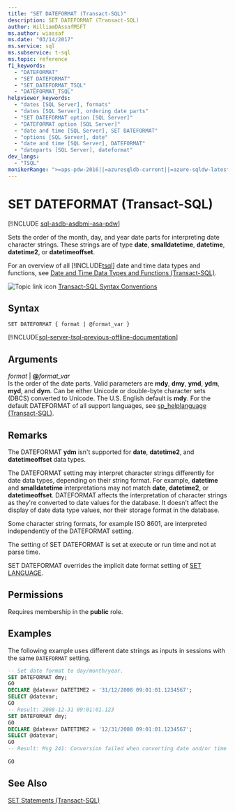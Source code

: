 ```yaml
---
title: "SET DATEFORMAT (Transact-SQL)"
description: SET DATEFORMAT (Transact-SQL)
author: WilliamDAssafMSFT
ms.author: wiassaf
ms.date: "03/14/2017"
ms.service: sql
ms.subservice: t-sql
ms.topic: reference
f1_keywords:
  - "DATEFORMAT"
  - "SET DATEFORMAT"
  - "SET_DATEFORMAT_TSQL"
  - "DATEFORMAT_TSQL"
helpviewer_keywords:
  - "dates [SQL Server], formats"
  - "dates [SQL Server], ordering date parts"
  - "SET DATEFORMAT option [SQL Server]"
  - "DATEFORMAT option [SQL Server]"
  - "date and time [SQL Server], SET DATEFORMAT"
  - "options [SQL Server], date"
  - "date and time [SQL Server], DATEFORMAT"
  - "dateparts [SQL Server], dateformat"
dev_langs:
  - "TSQL"
monikerRange: ">=aps-pdw-2016||=azuresqldb-current||=azure-sqldw-latest||>=sql-server-2016||>=sql-server-linux-2017||=azuresqldb-mi-current"
---
```

# SET DATEFORMAT (Transact-SQL)
[!INCLUDE [sql-asdb-asdbmi-asa-pdw](../../includes/applies-to-version/sql-asdb-asdbmi-asa-pdw.md)]

  Sets the order of the month, day, and year date parts for interpreting date character strings. These strings are of type **date**, **smalldatetime**, **datetime**, **datetime2**, or **datetimeoffset**.  
  
 For an overview of all [!INCLUDE[tsql](../../includes/tsql-md.md)] date and time data types and functions, see [Date and Time Data Types and Functions &#40;Transact-SQL&#41;](../../t-sql/functions/date-and-time-data-types-and-functions-transact-sql.md).  
  
 ![Topic link icon](../../database-engine/configure-windows/media/topic-link.gif "Topic link icon") [Transact-SQL Syntax Conventions](../../t-sql/language-elements/transact-sql-syntax-conventions-transact-sql.md)  
  
## Syntax  
  
```syntaxsql
SET DATEFORMAT { format | @format_var }   
```  
  
[!INCLUDE[sql-server-tsql-previous-offline-documentation](../../includes/sql-server-tsql-previous-offline-documentation.md)]

## Arguments
 *format* | **@**_format_var_  
 Is the order of the date parts. Valid parameters are **mdy**, **dmy**, **ymd**, **ydm**, **myd**, and **dym**. Can be either Unicode or double-byte character sets (DBCS) converted to Unicode. The U.S. English default is **mdy**. For the default DATEFORMAT of all support languages, see [sp_helplanguage &#40;Transact-SQL&#41;](../../relational-databases/system-stored-procedures/sp-helplanguage-transact-sql.md).  
  
## Remarks  
 The DATEFORMAT **ydm** isn't supported for **date**, **datetime2**, and **datetimeoffset** data types.  
  
 The DATEFORMAT setting may interpret character strings differently for date data types, depending on their string format. For example, **datetime** and **smalldatetime** interpretations may not match **date**, **datetime2**, or **datetimeoffset**. DATEFORMAT affects the interpretation of character strings as they're converted to date values for the database. It doesn't affect the display of date data type values, nor their storage format in the database.  
  
 Some character string formats, for example ISO 8601, are interpreted independently of the DATEFORMAT setting.  
  
 The setting of SET DATEFORMAT is set at execute or run time and not at parse time.  
  
 SET DATEFORMAT overrides the implicit date format setting of [SET LANGUAGE](../../t-sql/statements/set-language-transact-sql.md).  
  
## Permissions  
 Requires membership in the **public** role.  
  
## Examples  
 The following example uses different date strings as inputs in sessions with the same `DATEFORMAT` setting.  
  
```sql
-- Set date format to day/month/year.  
SET DATEFORMAT dmy;  
GO  
DECLARE @datevar DATETIME2 = '31/12/2008 09:01:01.1234567';  
SELECT @datevar;  
GO  
-- Result: 2008-12-31 09:01:01.123  
SET DATEFORMAT dmy;  
GO  
DECLARE @datevar DATETIME2 = '12/31/2008 09:01:01.1234567';  
SELECT @datevar;  
GO  
-- Result: Msg 241: Conversion failed when converting date and/or time -- from character string.  
  
GO  
```  
  
## See Also  
 [SET Statements &#40;Transact-SQL&#41;](../../t-sql/statements/set-statements-transact-sql.md)  

